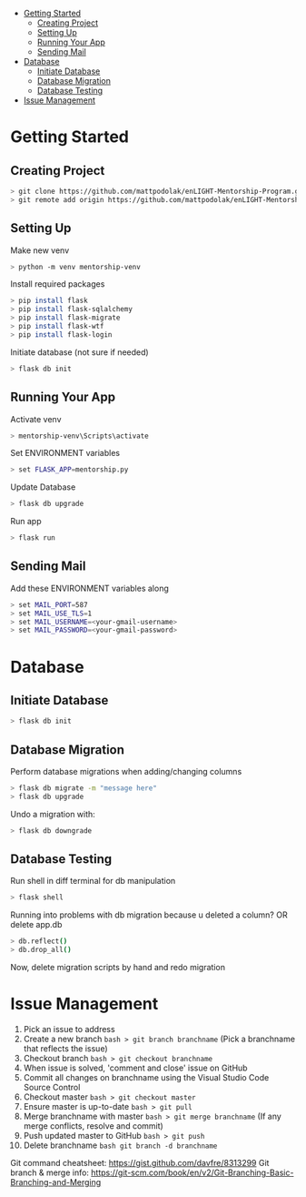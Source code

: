
- [Getting Started](#getting-started)
    - [Creating Project](#creating-project)
    - [Setting Up](#setting-up)
    - [Running Your App](#running-your-app)
    - [Sending Mail](#sending-mail)
- [Database](#database)
    - [Initiate Database](#initiate-database)
    - [Database Migration](#database-migration)
    - [Database Testing](#database-testing)
- [Issue Management](#issue-management)

# Getting Started

## Creating Project
```bash
> git clone https://github.com/mattpodolak/enLIGHT-Mentorship-Program.git
> git remote add origin https://github.com/mattpodolak/enLIGHT-Mentorship-Program.git
```

## Setting Up
Make new venv
```bash
> python -m venv mentorship-venv
```

Install required packages
```bash
> pip install flask
> pip install flask-sqlalchemy
> pip install flask-migrate
> pip install flask-wtf
> pip install flask-login
```

Initiate database (not sure if needed)
```bash
> flask db init
```

## Running Your App
Activate venv
```bash
> mentorship-venv\Scripts\activate
```

Set ENVIRONMENT variables
```bash
> set FLASK_APP=mentorship.py
```

Update Database
```bash
> flask db upgrade
```

Run app
```bash
> flask run
```
## Sending Mail
Add these ENVIRONMENT variables along
```bash
> set MAIL_PORT=587
> set MAIL_USE_TLS=1
> set MAIL_USERNAME=<your-gmail-username>
> set MAIL_PASSWORD=<your-gmail-password>
```

# Database 

## Initiate Database
```bash
> flask db init
```

## Database Migration
Perform database migrations when adding/changing columns
```bash
> flask db migrate -m "message here"
> flask db upgrade
```
Undo a migration with:
```bash
> flask db downgrade
```

## Database Testing
Run shell in diff terminal for db manipulation
```bash
> flask shell
```

Running into problems with db migration because u deleted a column? OR delete app.db
```bash
> db.reflect()
> db.drop_all()
```
Now, delete migration scripts by hand and redo migration

# Issue Management
1. Pick an issue to address
2. Create a new branch ```bash > git branch branchname``` (Pick a branchname that reflects the issue)
3. Checkout branch ```bash > git checkout branchname```
4. When issue is solved, 'comment and close' issue on GitHub
5. Commit all changes on branchname using the Visual Studio Code Source Control
6. Checkout master ```bash > git checkout master```
7. Ensure master is up-to-date ```bash > git pull```
8. Merge branchname with master ```bash > git merge branchname``` (If any merge conflicts, resolve and commit)
9. Push updated master to GitHub ```bash > git push```
10. Delete branchname ```bash git branch -d branchname```

Git command cheatsheet: https://gist.github.com/davfre/8313299
Git branch & merge info: https://git-scm.com/book/en/v2/Git-Branching-Basic-Branching-and-Merging


